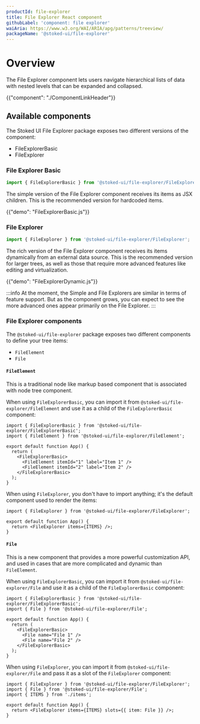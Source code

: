 ```yaml
---
productId: file-explorer
title: File Explorer React component
githubLabel: 'component: file explorer'
waiAria: https://www.w3.org/WAI/ARIA/apg/patterns/treeview/
packageName: '@stoked-ui/file-explorer'
---
```


# Overview

<p class="description">The File Explorer component lets users navigate hierarchical lists of data with nested levels that can be expanded and collapsed.</p>

{{"component": "./ComponentLinkHeader"}}

## Available components

The Stoked UI File Explorer package exposes two different versions of the component:

 - FileExplorerBasic
 - FileExplorer

### File Explorer Basic

```jsx
import { FileExplorerBasic } from '@stoked-ui/file-explorer/FileExplorerBasic';
```

The simple version of the File Explorer component receives its items as JSX children.
This is the recommended version for hardcoded items.

{{"demo": "FileExplorerBasic.js"}}

### File Explorer

```jsx
import { FileExplorer } from '@stoked-ui/file-explorer/FileExplorer';
```

The rich version of the File Explorer component receives its items dynamically from an external data source.
This is the recommended version for larger trees, as well as those that require more advanced features like editing and virtualization.

{{"demo": "FileExplorerDynamic.js"}}

:::info
At the moment, the Simple and File Explorers are similar in terms of feature support. But as the component grows, you can expect to see the more advanced ones appear primarily on the File Explorer.
:::

### File Explorer components

The `@stoked-ui/file-explorer` package exposes two different components to define your tree items:

- `FileElement`
- `File`

#### `FileElement`

This is a traditional node like markup based component that is associated with node tree component.

When using `FileExplorerBasic`,
you can import it from `@stoked-ui/file-explorer/FileElement` and use it as a child of the `FileExplorerBasic` component:

```tsx
import { FileExplorerBasic } from '@stoked-ui/file-explorer/FileExplorerBasic';
import { FileElement } from '@stoked-ui/file-explorer/FileElement';

export default function App() {
  return (
    <FileExplorerBasic>
      <FileElement itemId="1" label="Item 1" />
      <FileElement itemId="2" label="Item 2" />
    </FileExplorerBasic>
  );
}
```

When using `FileExplorer`,
you don't have to import anything; it's the default component used to render the items:

```tsx
import { FileExplorer } from '@stoked-ui/file-explorer/FileExplorer';

export default function App() {
  return <FileExplorer items={ITEMS} />;
}
```

#### `File`

This is a new component that provides a more powerful customization API, and used in cases that are more complicated and dynamic than `FileElement`.

When using `FileExplorerBasic`,
you can import it from `@stoked-ui/file-explorer/File` and use it as a child of the `FileExplorerBasic` component:

```tsx
import { FileExplorerBasic } from '@stoked-ui/file-explorer/FileExplorerBasic';
import { File } from '@stoked-ui/file-explorer/File';

export default function App() {
  return (
    <FileExplorerBasic>
      <File name="File 1" />
      <File name="File 2" />
    </FileExplorerBasic>
  );
}
```

When using `FileExplorer`,
you can import it from `@stoked-ui/file-explorer/File` and pass it as a slot of the `FileExplorer` component:

```tsx
import { FileExplorer } from '@stoked-ui/file-explorer/FileExplorer';
import { File } from '@stoked-ui/file-explorer/File';
import { ITEMS } from './items';

export default function App() {
  return <FileExplorer items={ITEMS} slots={{ item: File }} />;
}
```
